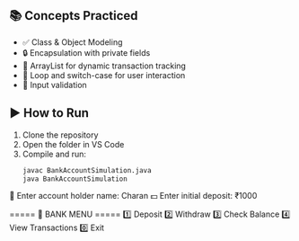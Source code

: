 
## 📚 Concepts Practiced
- ✅ Class & Object Modeling
- 🔒 Encapsulation with private fields
- 📝 ArrayList for dynamic transaction tracking
- 🔁 Loop and switch-case for user interaction
- 🧪 Input validation

## ▶️ How to Run
1. Clone the repository
2. Open the folder in VS Code
3. Compile and run:
   ```bash
   javac BankAccountSimulation.java
   java BankAccountSimulation
👤 Enter account holder name: Charan
💵 Enter initial deposit: ₹1000

===== 🏦 BANK MENU =====
1️⃣  Deposit
2️⃣  Withdraw
3️⃣  Check Balance
4️⃣  View Transactions
0️⃣  Exit
